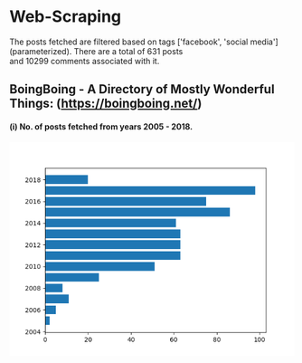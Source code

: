# Web-Scraping
The posts fetched are filtered based on tags ['facebook', 'social media'] (parameterized). There are a total of 631 posts <br>
and 10299 comments associated with it.
## BoingBoing - A Directory of Mostly Wonderful Things: (https://boingboing.net/)

#### (i) No. of posts fetched from years 2005 - 2018.
![alt text](https://github.com/CAVIND46016/Web-Scraping/blob/master/data/Posts_vs_Years.png)
